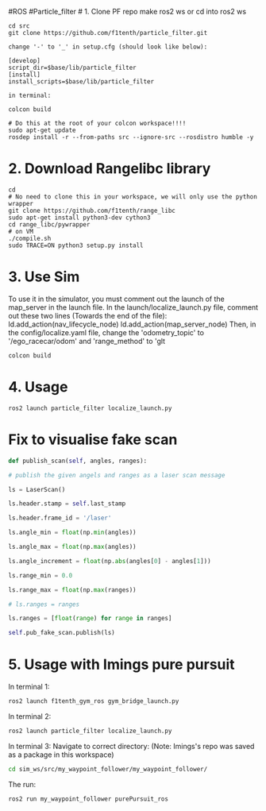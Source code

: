 #ROS #Particle_filter
	# 1. Clone PF repo
	make ros2 ws or cd into ros2 ws
```
cd src
git clone https://github.com/f1tenth/particle_filter.git
```

	change '-' to '_' in setup.cfg (should look like below):
```
[develop]
script_dir=$base/lib/particle_filter
[install]
install_scripts=$base/lib/particle_filter
```
	in terminal:
```
colcon build
```

```
# Do this at the root of your colcon workspace!!!!
sudo apt-get update
rosdep install -r --from-paths src --ignore-src --rosdistro humble -y
```

# 2. Download Rangelibc library
```
cd 
# No need to clone this in your workspace, we will only use the python wrapper
git clone https://github.com/f1tenth/range_libc
sudo apt-get install python3-dev cython3
cd range_libc/pywrapper
# on VM
./compile.sh
sudo TRACE=ON python3 setup.py install
```

# 3. Use Sim
To use it in the simulator, you must comment out the launch of the map_server in the launch file. In the launch/localize_launch.py ​​file, comment out these two lines (Towards the end of the file):
    ld.add_action(nav_lifecycle_node)
    ld.add_action(map_server_node)
Then, in the config/localize.yaml file, change the 'odometry_topic' to '/ego_racecar/odom' and 'range_method' to 'glt

```
colcon build
```

# 4. Usage
```
ros2 launch particle_filter localize_launch.py
```


# Fix to visualise fake scan

```python
def publish_scan(self, angles, ranges):

# publish the given angels and ranges as a laser scan message

ls = LaserScan()

ls.header.stamp = self.last_stamp

ls.header.frame_id = '/laser'

ls.angle_min = float(np.min(angles))

ls.angle_max = float(np.max(angles))

ls.angle_increment = float(np.abs(angles[0] - angles[1]))

ls.range_min = 0.0

ls.range_max = float(np.max(ranges))

# ls.ranges = ranges

ls.ranges = [float(range) for range in ranges]

self.pub_fake_scan.publish(ls)
```

# 5. Usage with Imings pure pursuit
In terminal 1:
```bash
ros2 launch f1tenth_gym_ros gym_bridge_launch.py
```
In terminal 2:
```bash
ros2 launch particle_filter localize_launch.py
```
In terminal 3:
Navigate to correct directory:
(Note: Imings's repo was saved as a package in this workspace)
```bash
cd sim_ws/src/my_waypoint_follower/my_waypoint_follower/
```
The run:
```bash
ros2 run my_waypoint_follower purePursuit_ros
```